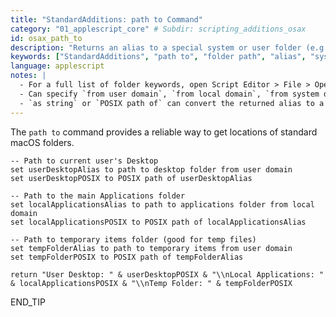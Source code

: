 ```yaml
---
title: "StandardAdditions: path to Command"
category: "01_applescript_core" # Subdir: scripting_additions_osax
id: osax_path_to
description: "Returns an alias to a special system or user folder (e.g., desktop, documents, applications folder, etc.)."
keywords: ["StandardAdditions", "path to", "folder path", "alias", "system folder", "user folder"]
language: applescript
notes: |
  - For a full list of folder keywords, open Script Editor > File > Open Dictionary... > StandardAdditions.osax, and find the 'path to' command.
  - Can specify `from user domain`, `from local domain`, `from system domain`, or `from network domain`.
  - `as string` or `POSIX path of` can convert the returned alias to a string path.
---
```


The `path to` command provides a reliable way to get locations of standard macOS folders.

```applescript
-- Path to current user's Desktop
set userDesktopAlias to path to desktop folder from user domain
set userDesktopPOSIX to POSIX path of userDesktopAlias

-- Path to the main Applications folder
set localApplicationsAlias to path to applications folder from local domain
set localApplicationsPOSIX to POSIX path of localApplicationsAlias

-- Path to temporary items folder (good for temp files)
set tempFolderAlias to path to temporary items from user domain
set tempFolderPOSIX to POSIX path of tempFolderAlias

return "User Desktop: " & userDesktopPOSIX & "\\nLocal Applications: " & localApplicationsPOSIX & "\\nTemp Folder: " & tempFolderPOSIX
```
END_TIP 